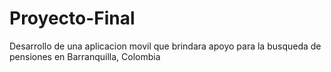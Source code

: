 # Proyecto-Final
Desarrollo de una aplicacion movil que brindara apoyo para la busqueda de pensiones en Barranquilla, Colombia
